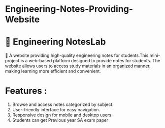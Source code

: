 # Engineering-Notes-Providing-Website
# 📘 Engineering NotesLab 
🚀 A website providing high-quality engineering notes for students.This mini-project is a web-based platform designed to provide notes for students. The website allows users to access study materials in an organized manner, making learning more efficient and convenient.
# Features :
1) Browse and access notes categorized by subject.
2) User-friendly interface for easy navigation.
3) Responsive design for mobile and desktop users.
4) Students can get Previous year SA exam paper
